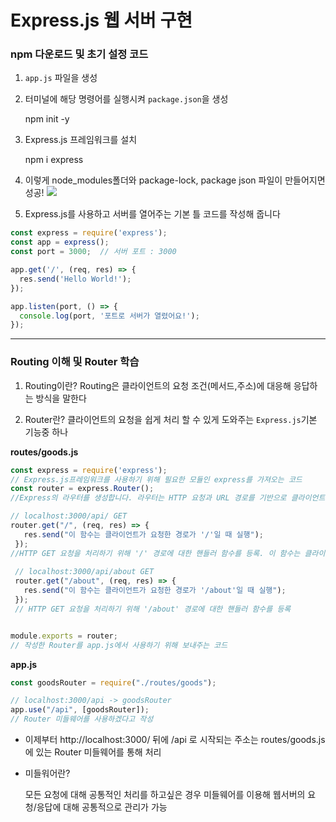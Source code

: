 # Express.js 웹 서버 구현

### npm 다운로드 및 초기 설정 코드

1. `app.js` 파일을 생성

2. 터미널에 해당 명령어를 실행시켜 `package.json`을 생성


	npm init -y
    
3. Express.js 프레임워크를 설치


	npm i express
    
4. 이렇게 node_modules폴더와 package-lock, package json 파일이 만들어지면 성공!
![](https://velog.velcdn.com/images/rkdwnstjr16/post/9af31f7e-7fd4-4fbb-9492-6042c49a4f5b/image.png)

5. Express.js를 사용하고 서버를 열어주는 기본 틀 코드를 작성해 줍니다

```jsx
const express = require('express');
const app = express();
const port = 3000;	// 서버 포트 : 3000

app.get('/', (req, res) => {
  res.send('Hello World!');
});

app.listen(port, () => {
  console.log(port, '포트로 서버가 열렸어요!');
});
```
---

### Routing 이해 및 Router 학습 

1. Routing이란?
	Routing은 클라이언트의 요청 조건(메서드,주소)에 대응해 응답하는 방식을 말한다
    
2. Router란?
	클라이언트의 요청을 쉽게 처리 할 수 있게 도와주는 `Express.js`기본 기능중 하나
  

**routes/goods.js**
 ```jsx
const express = require('express');
// Express.js프레임워크를 사용하기 위해 필요한 모듈인 express를 가져오는 코드
const router = express.Router();
//Express의 라우터를 생성합니다. 라우터는 HTTP 요청과 URL 경로를 기반으로 클라이언트의 요청을 처리하는 데 사용된다

// localhost:3000/api/ GET
router.get("/", (req, res) => {
    res.send("이 함수는 클라이언트가 요청한 경로가 '/'일 때 실행");
  });
//HTTP GET 요청을 처리하기 위해 '/' 경로에 대한 핸들러 함수를 등록. 이 함수는 클라이언트가 요청한 경로가 '/'일 때 실행
  
  // localhost:3000/api/about GET
  router.get("/about", (req, res) => {
    res.send("이 함수는 클라이언트가 요청한 경로가 '/about'일 때 실행");
  });
  // HTTP GET 요청을 처리하기 위해 '/about' 경로에 대한 핸들러 함수를 등록


module.exports = router;
// 작성한 Router를 app.js에서 사용하기 위해 보내주는 코드
```

**app.js**
```jsx
const goodsRouter = require("./routes/goods");

// localhost:3000/api -> goodsRouter
app.use("/api", [goodsRouter]);
// Router 미들웨어를 사용하겠다고 작성
```
* 이제부터 http://localhost:3000/ 뒤에 /api 로 시작되는 주소는 routes/goods.js 에 있는 Router 미들웨어를 통해 처리

* 미들워어란? 


	모든 요청에 대해 공통적인 처리를 하고싶은 경우 미들웨어를 이용해 웹서버의 요청/응답에 대해 공통적으로 관리가 가능
	




